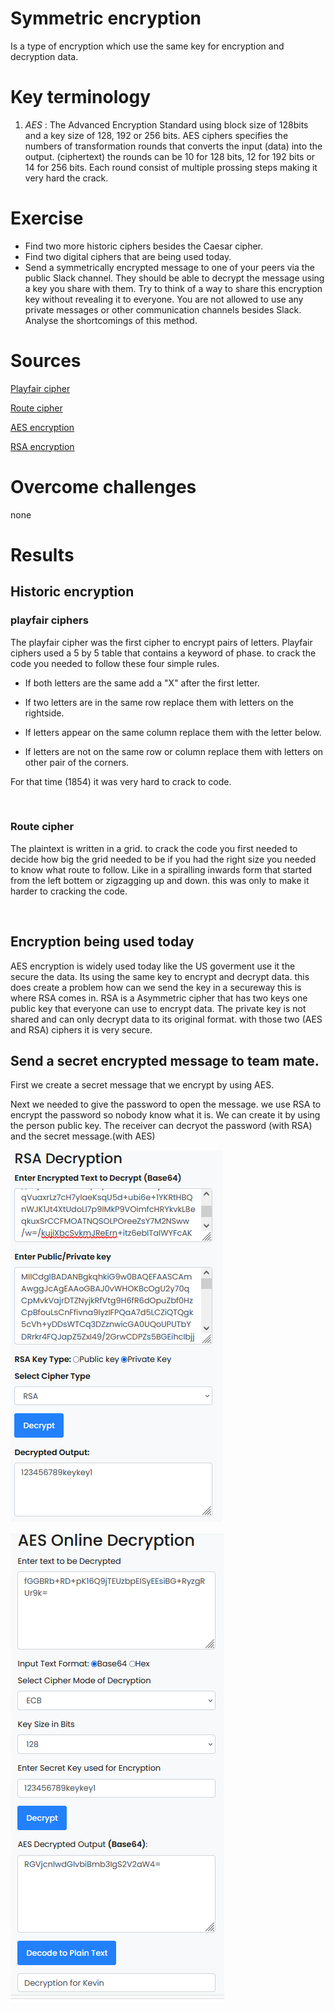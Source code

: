 # Symmetric encryption

Is a type of encryption which use the same key for encryption and decryption data.

# Key terminology

1. *AES* : The Advanced Encryption Standard using block size of 128bits and a key size of 128, 192 or 256 bits. AES ciphers specifies the numbers of transformation rounds that converts the input (data) into the output. (ciphertext) the rounds can be 10 for 128 bits, 12 for 192 bits or 14 for 256 bits. Each round consist of multiple prossing steps making it very hard the crack.


# Exercise

* Find two more historic ciphers besides the Caesar cipher.
* Find two digital ciphers that are being used today.
* Send a symmetrically encrypted message to one of your peers via the public Slack channel. They should be able to decrypt the message using a key you share with them. Try to think of a way to share this encryption key without revealing it to everyone. 
You are not allowed to use any private messages or other communication channels besides Slack. Analyse the shortcomings of this method.


# Sources

[Playfair cipher](https://www.geeksforgeeks.org/playfair-cipher-with-examples/)

[Route cipher](https://crypto.interactive-maths.com/route-cipher.html#intro)

[AES encryption](https://www.devglan.com/online-tools/aes-encryption-decryption)

[RSA encryption](https://www.devglan.com/online-tools/rsa-encryption-decryption)

# Overcome challenges

none

# Results

## Historic encryption

### playfair ciphers

The playfair cipher was the first cipher to encrypt pairs of letters. Playfair ciphers used a 5 by 5 table that contains a keyword of phase. to crack the code you needed to follow these four simple rules.

* If both letters are the same add a "X" after the first letter. 

* If two letters are in the same row replace them with letters on the rightside. 

* If letters appear on the same column replace them with the letter below.

* If letters are not on the same row or column replace them with letters on other pair of the corners.

For that time (1854) it was very hard to crack to code.

<br>

### Route cipher

The plaintext is written in a grid. to crack the code you first needed to decide how big the grid needed to be if you had the right size you needed to know what route to follow. Like in a spiralling inwards form that started from the left bottem or zigzagging up and down. this was only to make it harder to cracking the code.

<br>

## Encryption being used today

AES encryption is widely used today like the US goverment use it the secure the data. Its using the same key to encrypt and decrypt data. this does create a problem how can we send the key in a secureway this is where RSA comes in. RSA is a Asymmetric cipher that has two keys one public key that everyone can use to encrypt data. The private key is not shared and can only decrypt data to its original format. with those two (AES and RSA) ciphers it is very secure.


## Send a secret encrypted message to team mate.

First we create a secret message that we encrypt by using AES.

Next we needed to give the password to open the message. we use RSA to encrypt the password so nobody know what it is. We can create it by using the person public key. The receiver can decryot the password (with RSA) and the secret message.(with AES)

![Decrypt the secret password using RSA](https://github.com/Techgrounds-Cloud-9/cloud-9-KevinDonk0/blob/main/00_includes/SEC/SEC-04-00.PNG)

![Decrypt the secret message using AES](https://github.com/Techgrounds-Cloud-9/cloud-9-KevinDonk0/blob/main/00_includes/SEC/SEC-04-01.PNG)